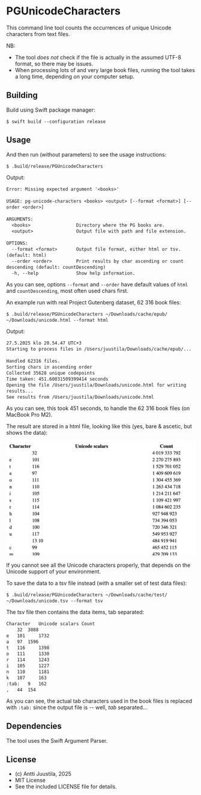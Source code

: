 # PGUnicodeCharacters

This command line tool counts the occurrences of unique Unicode characters from text files.

NB: 

* The tool *does not* check if the file is actually in the assumed UTF-8 format, so there may be issues.
* When processing lots of and very large book files, running the tool takes a long time, depending on your computer setup.

## Building

Build using Swift package manager:

```console
$ swift build --configuration release
```

## Usage

And then run (without parameters) to see the usage instructions:

```console
$ .build/release/PGUnicodeCharacters
```

Output:
```                                                               
Error: Missing expected argument '<books>'

USAGE: pg-unicode-characters <books> <output> [--format <format>] [--order <order>]

ARGUMENTS:
  <books>                 Directory where the PG books are.
  <output>                Output file with path and file extension.

OPTIONS:
  --format <format>       Output file format, either html or tsv. (default: html)
  --order <order>         Print results by char ascending or count descending (default: countDescending)
  -h, --help              Show help information.
```

As you can see, options `--format` and `--order` have default values of `html` and `countDescending`, most often used chars first.
 
An example run with real Project Gutenberg dataset, 62 316 book files:

```console
$ .build/release/PGUnicodeCharacters ~/Downloads/cache/epub/ ~/Downloads/unicode.html --format html
```

Output:
``` 
27.5.2025 klo 20.54.47 UTC+3
Starting to process files in /Users/juustila/Downloads/cache/epub/...

Handled 62316 files.
Sorting chars in ascending order
Collected 35628 unique codepoints
Time taken: 451.60031509399414 seconds
Opening the file /Users/juustila/Downloads/unicode.html for writing results...
See results from /Users/juustila/Downloads/unicode.html
```

As you can see, this took 451 seconds, to handle the 62 316 book files (on MacBook Pro M2). 

The result are stored in a html file, looking like this (yes, bare & ascetic, but shows the data):

![Screenshot of the partial html page](html-screenshot.png)

If you cannot see all the Unicode characters properly, that depends on the Unicode support of your environment.

To save the data to a tsv file instead (with a smaller set of test data files):

```console
$ .build/release/PGUnicodeCharacters ~/Downloads/cache/test/ ~/Downloads/unicode.tsv --format tsv
```

The tsv file then contains the data items, tab separated:

```
Character	Unicode scalars	Count
 	32 	3088
e	101 	1732
a	97 	1596
t	116 	1398
o	111 	1330
r	114 	1243
i	105 	1227
n	110 	1181
k	107 	163
:tab:	9 	162
,	44 	154
```

As you can see, the actual tab characters used in the book files is replaced with `:tab:` since the output file is -- well, *tab* separated...

## Dependencies

The tool uses the Swift Argument Parser.

## License

* (c) Antti Juustila, 2025
* MIT License
* See the included LICENSE file for details.
